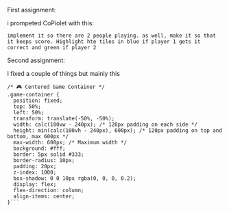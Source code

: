 First assignment:

i prompeted CoPiolet with this:
```
implement it so there are 2 people playing. as well, make it so that it keeps score. Highlight hte tiles in blue if player 1 gets it correct and green if player 2

```


Second assignment:

I fixed a couple of things but mainly this

```
/* 🎮 Centered Game Container */
.game-container {
  position: fixed;
  top: 50%;
  left: 50%;
  transform: translate(-50%, -50%);
  width: calc(100vw - 240px); /* 120px padding on each side */
  height: min(calc(100vh - 240px), 600px); /* 120px padding on top and bottom, max 600px */
  max-width: 600px; /* Maximum width */
  background: #fff;
  border: 5px solid #333;
  border-radius: 10px;
  padding: 20px;
  z-index: 1000;
  box-shadow: 0 0 10px rgba(0, 0, 0, 0.2);
  display: flex;
  flex-direction: column;
  align-items: center;
}```

